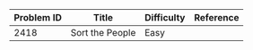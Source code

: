 | Problem ID | Title | Difficulty | Reference
| --- | --- | --- | ---
| 2418 | Sort the People | Easy | 
